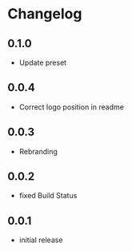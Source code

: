 # Changelog

## 0.1.0

* Update preset

## 0.0.4

* Correct logo position in readme

## 0.0.3

* Rebranding

## 0.0.2

* fixed Build Status

## 0.0.1

* initial release
